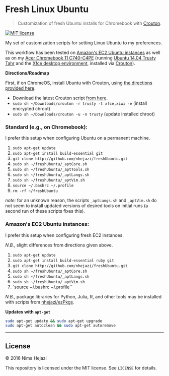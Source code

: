 # Fresh Linux Ubuntu

> Customization of fresh Ubuntu installs for Chromebook with
[Crouton](https://github.com/dnschneid/crouton).

[![MIT license](http://img.shields.io/badge/license-MIT-brightgreen.svg)](http://opensource.org/licenses/MIT)

My set of customization scripts for setting Linux Ubuntu to my preferences.

This workflow has been tested on [Amazon's EC2 Ubuntu 
instances](https://aws.amazon.com/marketplace/pp/B00JV9JBDS) as well as
on my [Acer Chromebook 11 
C740-C4PE](http://www.acer.com/ac/en/US/content/model/NX.EF2AA.002) 
(running [Ubuntu 14.04 Trusty Tahr](http://releases.ubuntu.com/14.04/) and
the [Xfce desktop environment](http://www.xfce.org/), installed via 
[Crouton](https://github.com/dnschneid/crouton)).

**Directions/Roadmap**

First, if on ChromeOS, install Ubuntu with Crouton, using [the directions
provided
here](https://www.linux.com/learn/tutorials/795730-how-to-easily-install-ubuntu-on-chromebook-with-crouton).
* Download the latest Crouton script [from here](https://goo.gl/fd3zc).
* `sudo sh ~/Downloads/crouton -r trusty -t xfce,xiwi -e` (install encrypted chroot)
* `sudo sh ~/Downloads/crouton -u -n trusty` (update installed chroot)

### Standard (e.g., on Chromebook):
I prefer this setup when configuring Ubuntu on a permanent machine.

1. `sudo apt-get update`
2. `sudo apt-get install build-essential git`
3. `git clone http://github.com/nhejazi/freshUbuntu.git`
4. `sudo sh ~/freshUbuntu/_aptCore.sh`
5. `sudo sh ~/freshUbuntu/_aptTools.sh`
6. `sudo sh ~/freshUbuntu/_aptLangs.sh`
7. `sudo sh ~/freshUbuntu/_aptVim.sh`
8. `source ~/.bashrc ~/.profile`
9. `rm -rf ~/freshUbuntu`

_note:_ for an unknown reason, the scripts `_aptLangs.sh` and
`_aptVim.sh` do not seem to install updated versions of desired
tools on initial runs (a second run of these scripts fixes this).


### Amazon's EC2 Ubuntu instances:
I prefer this setup when configuring fresh EC2 instances.

_N.B._, slight differences from directions given above.

1. `sudo apt-get update`
2. `sudo apt-get install build-essential ruby git`
3. `git clone http://github.com/nhejazi/freshUbuntu.git`
4. `sudo sh ~/freshUbuntu/_aptCore.sh`
5. `sudo sh ~/freshUbuntu/_aptLangs.sh`
6. `sudo sh ~/freshUbuntu/_aptVim.sh`
7. `source ~/.bashrc ~/.profile``

_N.B._, package libraries for Python, Julia, R, and other tools may be 
installed with scripts from [nhejazi/ezPkgs](https://github.com/nhejazi/ezPkgs).

__Updates with `apt-get`__
```bash
sudo apt-get update && sudo apt-get upgrade
sudo apt-get autoclean && sudo apt-get autoremove
```

---

## License

&copy; 2016 Nima Hejazi

This repository is licensed under the MIT license. See `LICENSE` for details.
